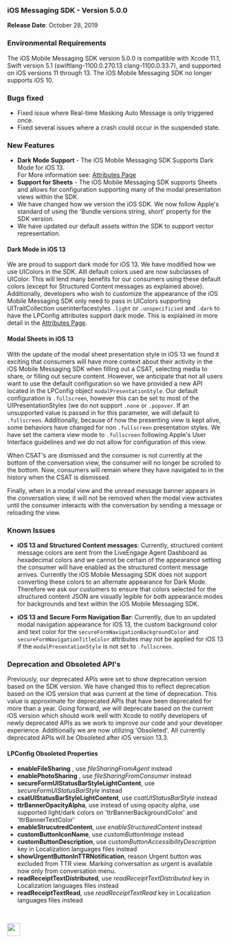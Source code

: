 ### iOS Messaging SDK - Version 5.0.0
**Release Date**: October 28, 2019 

### Environmental Requirements
The iOS Mobile Messaging SDK version 5.0.0 is compatible with Xcode 11.1, Swift version 5.1 (swiftlang-1100.0.270.13 clang-1100.0.33.7), and supported on iOS versions 11 through 13.  The iOS Mobile Messaging SDK no longer supports iOS 10.  

### Bugs fixed 
* Fixed issue where Real-time Masking Auto Message is only triggered once. 
* Fixed several issues where a crash could occur in the suspended state.

### New Features 
* **Dark Mode Support** - The iOS Mobile Messaging SDK Supports Dark Mode for iOS 13.  
For More information see: [Attributes Page](https://developers.liveperson.com/mobile-app-messaging-sdk-for-ios-sdk-attributes-sdk-5-0-and-above.html)
* **Support for Sheets** - The iOS Mobile Messaging SDK supports Sheets and allows for configuration supporting many of the modal presentation views within the SDK.  
* We have changed how we version the iOS SDK. We now follow Apple's standard of using the 'Bundle versions string, short' property for the SDK version. 
* We have updated our default assets within the SDK to support vector representation. 

#### Dark Mode in iOS 13 
We are proud to support dark mode for iOS 13.  We have modified how we use UIColors in the SDK. Alll default colors used are now subclasses of UIColor.  This will lend many benefits for our consumers using these default colors (except for Structured Content messages as explained above).  Additionally, developers who wish to customize the appearance of the iOS Mobile Messaging SDK only need to pass in UIColors supporting UITraitCollection userinterfacestyles `.light` or `.unspecificied` and `.dark` to have the LPConfig attributes support dark mode. This is explained in more detail in the [Attributes Page](https://developers.liveperson.com/mobile-app-messaging-sdk-for-ios-sdk-attributes-sdk-5-0-and-above.html).

#### Modal Sheets in iOS 13
With the update of the modal sheet presentation style in iOS 13 we found it exciting that consumers will have more context about their activity in the iOS Mobile Messaging SDK when filling out a CSAT, selecting media to share, or filling out secure content.  However, we anticipate that not all users want to use the default configuration so we have provided a new API located in the LPConfig object `modalPresentationStyle`.  Our default configuration is `.fullscreen`,  however this can be set to most of the UIPresentationStyles (we do not support `.none` or `.popover`.  If an unsupported value is passed in for this parameter, we will default to `.fullscreen`.   Additionally, because of how the presenting view is kept alive, some behaviors have changed for non `.fullscreen` presentation styles.  We have set the camera view mode to `.fullscreen` following Apple's User Interface guidelines and we do not allow for configuration of this view.  

When CSAT's are dismissed and the consumer is not currently at the bottom of the conversation view, the consumer will no longer be scrolled to the bottom.  Now, consumers will remain where they have navigated to in the history when the CSAT is dismissed.

Finally, when in a modal view and the unread message banner appears in the conversation view, it will not be removed when the modal view activates until the consumer interacts with the conversation by sending a message or reloading the view.  

### Known Issues 
* **iOS 13 and Structured Content messages**: Currently, structured content message colors are sent from the LiveEngage Agent Dashboard as hexadecimal colors and we cannot be certain of the appearance setting the consumer will have enabled as the structured content message arrives. Currently the iOS Mobile Messaging SDK does not support converting these colors to an alternate appearance for Dark Mode.  Therefore we ask our customers to ensure that colors selected for the structured content JSON are visually legible for both appearance modes for backgrounds and text within the iOS Mobile Messaging SDK.

* **iOS 13 and Secure Form Navigation Bar**: Currently, due to an updated modal navigation appearance for iOS 13, the custom background color and text color for the `secureFormNavigationBackgroundColor` and `secureFormNavigationTitleColor` attributes may not be applied for iOS 13 if the `modalPresentationStyle` is not set to `.fullscreen`.   

### Deprecation and Obsoleted API's 
Previously, our deprecated APIs were set to show deprecation version based on the SDK version.  We have changed this to reflect deprecation based on the iOS version that was current at the time of deprecation.  This value is approximate for deprecated APIs that have been deprecated for more than a year. Going forward, we will deprecate based on the current iOS version which should work well with Xcode to notify developers of newly deprecated APIs as we work to improve our code and your developer experience.  Additionally we are now utilizing 'Obsoleted'.  All currently deprecated APIs will be Obsoleted after iOS version 13.3.  


#### LPConfig Obsoleted Properties

* **enableFileSharing** , use *fileSharingFromAgent* instead
* **enablePhotoSharing** , use *fileSharingFromConsumer* instead
* **secureFormUIStatusBarStyleLightContent**, use *secureFormUIStatusBarStyle* instead
* **csatUIStatusBarStyleLightContent**, use *csatUIStatusBarStyle* instead
* **ttrBannerOpacityAlpha**, use instead of using opacity alpha, use supported light/dark colors on 'ttrBannerBackgroundColor' and 'ttrBannerTextColor'
* **enableStrucutredContent**, use *enableStructuredContent* instead
* **customButtonIconName**, use *customButtonImage* instead
* **customButtonDescription**, use *customButtonAccessibilityDescription* key in Localization languages files instead
* **showUrgentButtonInTTRNotification**, reason Urgent button was excluded from TTR view. Marking conversation as urgent is available now only from conversation menu.
* **readReceiptTextDistributed**, use *readReceiptTextDistributed* key in Localization languages files instead
* **readReceiptTextRead**, use *readReceiptTextRead* key in Localization languages files instead

<br>
<p style="text-align: left">
<a href="mobile-app-messaging-sdk-for-ios-all-release-notes.html" center><img src="../img/back-to-all-release-notes.png" style="height: 30px; width: auto;"></a></p>

